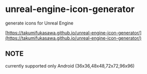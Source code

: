 # unreal-engine-icon-generator

generate icons for Unreal Engine

[https://takumifukasawa.github.io/unreal-engine-icon-generator/](https://takumifukasawa.github.io/unreal-engine-icon-generator/)

## NOTE

currently supported only Android (36x36,48x48,72x72,96x96)